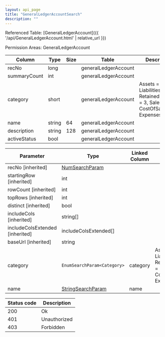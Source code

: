 ```yaml
---
layout: api_page
title: "GeneralLedgerAccountSearch"
description: ""
---
```




Referenced Table: [GeneralLedgerAccount]({{ '/api/GeneralLedgerAccount.html' | relative_url }})

Permission Areas: GeneralLedgerAccount

| Column | Type | Size | Table | Description |
| ------ | ---- | ---- | ----- | ----------- |
| recNo | long |  | generalLedgerAccount | 
| summaryCount | int |  | generalLedgerAccount | 
| category | short |  | generalLedgerAccount | Assets = 1, Liabilities = 2, RetainedEarnings = 3, Sales = 4, CostOfSales = 5, Expenses = 6
| name | string | 64 | generalLedgerAccount | 
| description | string | 128 | generalLedgerAccount | 
| activeStatus | bool |  | generalLedgerAccount | 

| Parameter | Type | Linked Column | Description |
| --------- | ---- | ------------- | ----------- |
| recNo [inherited] | [NumSearchParam](NumSearchParam) |  | 
| startingRow [inherited] | int |  | 
| rowCount [inherited] | int |  | 
| topRows [inherited] | int |  | 
| distinct [inherited] | bool |  | 
| includeCols [inherited] | string[] |  | 
| includeColsExtended [inherited] | includeColsExtended[] |  | 
| baseUrl [inherited] | string |  | 
| category | `EnumSearchParam<Category>` | category | Assets = 1, Liabilities = 2, RetainedEarnings = 3, Sales = 4, CostOfSales = 5, Expenses = 6
| name | [StringSearchParam](StringSearchParam) | name | 

| Status code | Description |
| ----------- | ----------- |
| 200 | Ok |
| 401 | Unauthorized |
| 403 | Forbidden |



